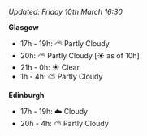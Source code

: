 *Updated: Friday 10th March 16:30*

**Glasgow**

* 17h - 19h: :partly_sunny: Partly Cloudy
* 20h: :partly_sunny: Partly Cloudy [:sunny: as of 10h]
* 21h - 0h: :sunny: Clear
* 1h - 4h: :partly_sunny: Partly Cloudy

**Edinburgh**

* 17h - 19h: :cloud: Cloudy
* 20h - 4h: :partly_sunny: Partly Cloudy

